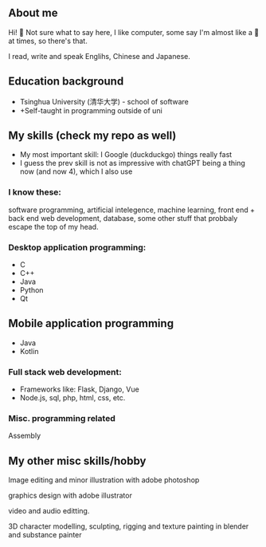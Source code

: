<!---
here's a comment so I dont forget
--->

## About me
Hi! 👋 Not sure what to say here, I like computer, some say I'm almost like a 🤖 at times, so there's that.

I read, write and speak Englihs, Chinese and Japanese.


## Education background
- Tsinghua University (清华大学) - school of software
-  +Self-taught in programming outside of uni


<!---I was a self-tuaght at basically everything from programming and adobe software suite until I had the mis-fortune of being enrolled in Tsinghua University（清华大学）, one of the most brutal, back-breaking educational institution that is the equivalent of MIT of China, I went through their software engineering program undergraduate that basically equates to "you now 'officially' know software engineering" despite the idiotic nature of tertiary education in this day and age, in which I learn basically nothing outside of what I already know through online resources.
**TL;DR, I'm a self-learner that has the standard quality control stamp of the top 10 university in the world.**
--->


## My skills (check my repo as well)
- My most important skill: I Google (duckduckgo) things really fast
- I guess the prev skill is not as impressive with chatGPT being a thing now (and now 4), which I also use

### I know these:
software programming, artificial intelegence, machine learning, front end + back end web development, database, some other stuff that probbaly escape the top of my head.

### Desktop application programming:
- C
- C++
- Java
- Python
- Qt

## Mobile application programming
- Java
- Kotlin

### Full stack web development:
- Frameworks like: Flask, Django, Vue
- Node.js, sql, php, html, css, etc.

<!---
Angular, React
--->

### Misc. programming related
Assembly

## My other misc skills/hobby
Image editing and minor illustration with adobe photoshop

graphics design with adobe illustrator

video and audio editting.

3D character modelling, sculpting, rigging and texture painting in blender and substance painter
